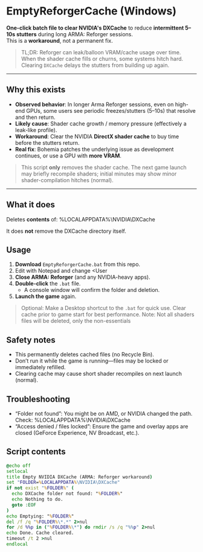 # EmptyReforgerCache (Windows)

**One-click batch file to clear NVIDIA's DXCache** to reduce **intermittent 5–10s stutters** during long ARMA: Reforger sessions.  
This is a **workaround**, not a permanent fix.

> TL;DR: Reforger can leak/balloon VRAM/cache usage over time. When the shader cache fills or churns, some systems hitch hard. Clearing `DXCache` delays the stutters from building up again.

---

## Why this exists

- **Observed behavior**: In longer Arma Reforger sessions, even on high-end GPUs, some users see periodic freezes/stutters (5–10s) that resolve and then return.  
- **Likely cause**: Shader cache growth / memory pressure (effectively a leak-like profile).  
- **Workaround**: Clear the NVIDIA **DirectX shader cache** to buy time before the stutters return.  
- **Real fix**: Bohemia patches the underlying issue as development continues, or use a GPU with **more VRAM**.

> This script **only** removes the shader cache. The next game launch may briefly recompile shaders; initial minutes may show minor shader-compilation hitches (normal).

---

## What it does

Deletes **contents** of:
%LOCALAPPDATA%\NVIDIA\DXCache

It does **not** remove the DXCache directory itself.


## Usage
1. **Download** `EmptyReforgerCache.bat` from this repo.
2. Edit with Notepad and change <User
3. **Close ARMA: Reforger** (and any NVIDIA-heavy apps).
4. **Double-click** the `.bat` file.  
   - A console window will confirm the folder and deletion.
5. **Launch the game** again.

> Optional: Make a Desktop shortcut to the `.bat` for quick use.
> Clear cache prior to game start for best performance.
> Note: Not all shaders files will be deleted, only the non-essentials

## Safety notes
- This permanently deletes cached files (no Recycle Bin).
- Don’t run it while the game is running—files may be locked or immediately refilled.
- Clearing cache may cause short shader recompiles on next launch (normal).

## Troubleshooting
- “Folder not found”: You might be on AMD, or NVIDIA changed the path. Check:
%LOCALAPPDATA%\NVIDIA\DXCache
- “Access denied / files locked”: Ensure the game and overlay apps are closed (GeForce Experience, NV Broadcast, etc.).

## Script contents
```bat
@echo off
setlocal
title Empty NVIDIA DXCache (ARMA: Reforger workaround)
set "FOLDER=%LOCALAPPDATA%\NVIDIA\DXCache"
if not exist "%FOLDER%" (
  echo DXCache folder not found: "%FOLDER%"
  echo Nothing to do.
  goto :EOF
)
echo Emptying: "%FOLDER%"
del /f /q "%FOLDER%\*.*" 2>nul
for /d %%p in ("%FOLDER%\*") do rmdir /s /q "%%p" 2>nul
echo Done. Cache cleared.
timeout /t 2 >nul
endlocal
